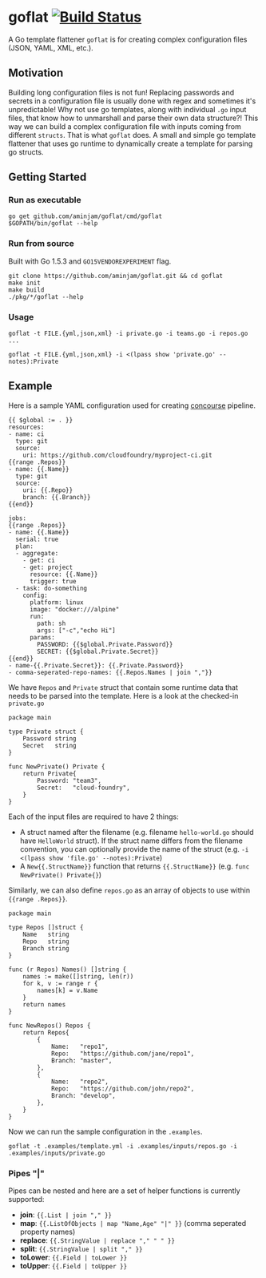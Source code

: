 # goflat [![Build Status](https://travis-ci.org/aminjam/goflat.png?branch=master)](https://travis-ci.org/aminjam/goflat)
A Go template flattener `goflat` is for creating complex configuration files (JSON, YAML, XML, etc.).

## Motivation
Building long configuration files is not fun! Replacing passwords and secrets in a configuration file is usually done with regex and sometimes it's unpredictable! Why not use go templates, along with individual `.go` input files, that know how to unmarshall and parse their own data structure?! This way we can build a complex configuration file with inputs coming from different `structs`. That is what `goflat` does. A small and simple go template flattener that uses go runtime to dynamically create a template for parsing go structs.

## Getting Started

### Run as executable
```
go get github.com/aminjam/goflat/cmd/goflat
$GOPATH/bin/goflat --help
```
### Run from source
Built with Go 1.5.3 and `GO15VENDOREXPERIMENT` flag.
```
git clone https://github.com/aminjam/goflat.git && cd goflat
make init
make build
./pkg/*/goflat --help
```
### Usage
```
goflat -t FILE.{yml,json,xml} -i private.go -i teams.go -i repos.go ...
```
```
goflat -t FILE.{yml,json,xml} -i <(lpass show 'private.go' --notes):Private
```
## Example

Here is a sample YAML configuration used for creating [concourse](https://concourse.ci) pipeline.
```
{{ $global := . }}
resources:
- name: ci
  type: git
  source:
    uri: https://github.com/cloudfoundry/myproject-ci.git
{{range .Repos}}
- name: {{.Name}}
  type: git
  source:
    uri: {{.Repo}}
    branch: {{.Branch}}
{{end}}

jobs:
{{range .Repos}}
- name: {{.Name}}
  serial: true
  plan:
  - aggregate:
    - get: ci
    - get: project
      resource: {{.Name}}
      trigger: true
  - task: do-something
    config:
      platform: linux
      image: "docker:///alpine"
      run:
        path: sh
        args: ["-c","echo Hi"]
      params:
        PASSWORD: {{$global.Private.Password}}
        SECRET: {{$global.Private.Secret}}
{{end}}
- name-{{.Private.Secret}}: {{.Private.Password}}
- comma-seperated-repo-names: {{.Repos.Names | join ","}}
```
We have `Repos` and `Private` struct that contain some runtime data that needs to be parsed into the template. Here is a look at the checked-in `private.go`

```
package main

type Private struct {
	Password string
	Secret   string
}

func NewPrivate() Private {
	return Private{
		Password: "team3",
		Secret:   "cloud-foundry",
	}
}
```
Each of the input files are required to have 2 things:
* A struct named after the filename (e.g. filename `hello-world.go` should have `HelloWorld` struct). If the struct name differs from the filename convention, you can optionally provide the name of the struct (e.g. `-i <(lpass show 'file.go' --notes):Private`)
* A `New{{.StructName}}` function that returns `{{.StructName}}` (e.g. `func NewPrivate() Private{}`)

Similarly, we can also define `repos.go` as an array of objects to use within `{{range .Repos}}`.
```
package main

type Repos []struct {
	Name   string
	Repo   string
	Branch string
}

func (r Repos) Names() []string {
	names := make([]string, len(r))
	for k, v := range r {
		names[k] = v.Name
	}
	return names
}

func NewRepos() Repos {
	return Repos{
		{
			Name:   "repo1",
			Repo:   "https://github.com/jane/repo1",
			Branch: "master",
		},
		{
			Name:   "repo2",
			Repo:   "https://github.com/john/repo2",
			Branch: "develop",
		},
	}
}
```
Now we can run the sample configuration in the `.examples`.

```
goflat -t .examples/template.yml -i .examples/inputs/repos.go -i .examples/inputs/private.go
```

### Pipes "|"
Pipes can be nested and here are a set of helper functions is currently supported:

- **join**: `{{.List | join "," }}`
- **map**: `{{.ListOfObjects | map "Name,Age" "|" }}` (comma seperated property names)
- **replace**: `{{.StringValue | replace "," " " }}`
- **split**: `{{.StringValue | split "," }}`
- **toLower**: `{{.Field | toLower }}`
- **toUpper**: `{{.Field | toUpper }}`
